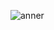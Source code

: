 ![anner](https://media.discordapp.net/attachments/1354537808282517687/1398047274210431027/image.png?ex=6884993c&is=688347bc&hm=c67e6996e075843021106661a3af0f3158952ececd85c2880f1e5070561b5fef&=&format=webp&quality=lossless&width=1032&height=234)
